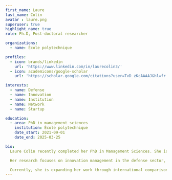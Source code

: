 ```yaml
---
first_name: Laure
last_name: Colin
avatar : laure.png
superuser: true
highlight_name: true
role: Ph.D, Post-doctoral researcher

organizations:
  - name: École polytechnique

profiles:
  - icon: brands/linkedin
    url: 'https://www.linkedin.com/in/laurecolin3/'
  - icon: academicons/google-scholar
    url: 'https://scholar.google.com/citations?user=TvD_zKcAAAAJ&hl=fr'

interests:
  - name: Defense
  - name: Innovation
  - name: Institution
  - name: Network
  - name: Startup

education:
  - area: PhD in management sciences
    institution: École polytechnique
    date_start: 2021-09-01
    date_end: 2025-03-25

bio: 
  Laure Colin recently completed her PhD in Management Sciences. She is currently a postdoctoral researcher at the Management Research Center of École Polytechnique, as part of a project funded by the Interdisciplinary Center for Defense and Security Studies at Institut Polytechnique de Paris.

  Her research focuses on innovation management in the defense sector, with particular attention to the role of institutions responsible for innovation governance, such as the French Defense Innovation Agency and the U.S. Defense Innovation Unit. She also examines how innovation projects are evaluated, and how external actors — especially startups — manage to integrate into defense-related innovation networks.

  Currently, she is expanding her work through international comparisons of innovation models in the defense sector, and exploring cross-sectoral parallels, particularly with the healthcare industry.
---
```

